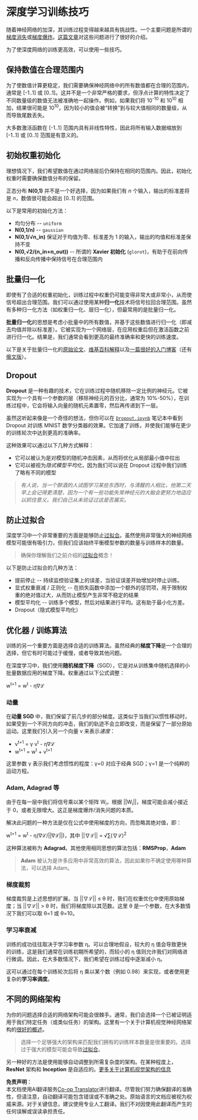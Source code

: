 <!--
CO_OP_TRANSLATOR_METADATA:
{
  "original_hash": "ae074cd940fc2f4dc24fc07b66ccbd99",
  "translation_date": "2025-08-24T20:35:26+00:00",
  "source_file": "lessons/4-ComputerVision/08-TransferLearning/TrainingTricks.md",
  "language_code": "zh"
}
-->
# 深度学习训练技巧

随着神经网络的加深，其训练过程变得越来越具有挑战性。一个主要问题是所谓的[梯度消失](https://en.wikipedia.org/wiki/Vanishing_gradient_problem)或[梯度爆炸](https://deepai.org/machine-learning-glossary-and-terms/exploding-gradient-problem#:~:text=Exploding%20gradients%20are%20a%20problem,updates%20are%20small%20and%20controlled)。[这篇文章](https://towardsdatascience.com/the-vanishing-exploding-gradient-problem-in-deep-neural-networks-191358470c11)对这些问题进行了很好的介绍。

为了使深度网络的训练更高效，可以使用一些技巧。

## 保持数值在合理范围内

为了使数值计算更稳定，我们需要确保神经网络中的所有数值都在合理的范围内，通常是 [-1..1] 或 [0..1]。这并不是一个非常严格的要求，但浮点计算的特性决定了不同数量级的数值无法被准确地一起操作。例如，如果我们将 10<sup>-10</sup> 和 10<sup>10</sup> 相加，结果很可能是 10<sup>10</sup>，因为较小的值会被“转换”到与较大值相同的数量级，从而导致尾数丢失。

大多数激活函数在 [-1..1] 范围内具有非线性特性，因此将所有输入数据缩放到 [-1..1] 或 [0..1] 范围是有意义的。

## 初始权重初始化

理想情况下，我们希望数值在通过网络层后仍保持在相同的范围内。因此，初始化权重时需要确保数值分布的保留。

正态分布 **N(0,1)** 并不是一个好选择，因为如果我们有 *n* 个输入，输出的标准差将是 *n*，数值很可能会超出 [0..1] 的范围。

以下是常用的初始化方法：

- 均匀分布 -- `uniform`
- **N(0,1/n)** -- `gaussian`
- **N(0,1/√n_in)** 保证对于均值为零、标准差为 1 的输入，输出的均值和标准差保持不变
- **N(0,√2/(n_in+n_out))** -- 所谓的 **Xavier 初始化** (`glorot`)，有助于在前向传播和反向传播中保持信号在合理范围内

## 批量归一化

即使有了合适的权重初始化，训练过程中权重仍可能变得非常大或非常小，从而使信号超出合理范围。我们可以通过使用某种**归一化**技术将信号拉回合理范围。虽然有多种归一化方法（如权重归一化、层归一化），但最常用的是批量归一化。

**批量归一化**的思想是考虑小批量中的所有数值，并基于这些数值进行归一化（即减去均值并除以标准差）。它被实现为一个网络层，在应用权重后但在激活函数之前进行归一化。结果是，我们通常会看到更高的最终准确率和更快的训练速度。

以下是关于批量归一化的[原始论文](https://arxiv.org/pdf/1502.03167.pdf)、[维基百科解释](https://en.wikipedia.org/wiki/Batch_normalization)以及[一篇很好的入门博客](https://towardsdatascience.com/batch-normalization-in-3-levels-of-understanding-14c2da90a338)（还有[俄文版](https://habrahabr.ru/post/309302/)）。

## Dropout

**Dropout** 是一种有趣的技术，它在训练过程中随机移除一定比例的神经元。它被实现为一个具有一个参数的层（移除神经元的百分比，通常为 10%-50%），在训练过程中，它会将输入向量的随机元素置零，然后再传递到下一层。

虽然这听起来像是一个奇怪的想法，但你可以在 [`Dropout.ipynb`](../../../../../lessons/4-ComputerVision/08-TransferLearning/Dropout.ipynb) 笔记本中看到 Dropout 对训练 MNIST 数字分类器的效果。它加速了训练，并使我们能够在更少的训练轮次中达到更高的准确率。

这种效果可以通过以下几种方式解释：

- 它可以被认为是对模型的随机冲击因素，从而将优化从局部最小值中拉出
- 它可以被视为*隐式模型平均化*，因为我们可以说在 Dropout 过程中我们训练了略有不同的模型

> *有人说，当一个醉酒的人试图学习某些东西时，与清醒的人相比，他第二天早上会记得更清楚，因为一个有一些功能失常神经元的大脑会更努力地适应以抓住意义。我们自己从未验证过这是否属实。*

## 防止过拟合

深度学习中一个非常重要的方面是能够防止[过拟合](../../3-NeuralNetworks/05-Frameworks/Overfitting.md)。虽然使用非常强大的神经网络模型可能很有吸引力，但我们应该始终平衡模型参数的数量与训练样本的数量。

> 确保你理解我们之前介绍的[过拟合](../../3-NeuralNetworks/05-Frameworks/Overfitting.md)概念！

以下是防止过拟合的几种方法：

- 提前停止 -- 持续监控验证集上的误差，当验证误差开始增加时停止训练。
- 显式权重衰减 / 正则化 -- 在损失函数中添加一个额外的惩罚项，用于限制权重的绝对值过大，从而防止模型产生非常不稳定的结果
- 模型平均化 -- 训练多个模型，然后对结果进行平均。这有助于最小化方差。
- Dropout（隐式模型平均化）

## 优化器 / 训练算法

训练的另一个重要方面是选择合适的训练算法。虽然经典的**梯度下降**是一个合理的选择，但它有时可能过于缓慢，或者导致其他问题。

在深度学习中，我们使用**随机梯度下降**（SGD），它是对从训练集中随机选择的小批量数据应用的梯度下降。权重通过以下公式调整：

w<sup>t+1</sup> = w<sup>t</sup> - η∇ℒ

### 动量

在**动量 SGD** 中，我们保留了前几步的部分梯度。这类似于当我们以惯性移动时，如果受到一个不同方向的冲击，我们的轨迹不会立即改变，而是保留了一部分原始运动。这里我们引入另一个向量 v 来表示*速度*：

- v<sup>t+1</sup> = γ v<sup>t</sup> - η∇ℒ
- w<sup>t+1</sup> = w<sup>t</sup> + v<sup>t+1</sup>

这里参数 γ 表示我们考虑惯性的程度：γ=0 对应于经典 SGD；γ=1 是一个纯粹的运动方程。

### Adam, Adagrad 等

由于在每一层中我们将信号乘以某个矩阵 W<sub>i</sub>，根据 ||W<sub>i</sub>||，梯度可能会减小接近于 0，或者无限增大。这正是梯度爆炸/消失问题的本质。

解决此问题的一种方法是仅在公式中使用梯度的方向，而忽略其绝对值，即：

w<sup>t+1</sup> = w<sup>t</sup> - η(∇ℒ/||∇ℒ||)，其中 ||∇ℒ|| = √∑(∇ℒ)<sup>2</sup>

这种算法被称为 **Adagrad**。其他使用相同思想的算法包括：**RMSProp**，**Adam**

> **Adam** 被认为是许多应用中非常高效的算法，因此如果你不确定使用哪种算法，可以选择 Adam。

### 梯度裁剪

梯度裁剪是上述思想的扩展。当 ||∇ℒ|| ≤ θ 时，我们在权重优化中使用原始梯度；当 ||∇ℒ|| > θ 时，我们将梯度除以其范数。这里 θ 是一个参数，在大多数情况下我们可以取 θ=1 或 θ=10。

### 学习率衰减

训练的成功往往取决于学习率参数 η。可以合理地假设，较大的 η 值会导致更快的训练，这是我们通常在训练初期所希望的，而较小的 η 值则允许我们对网络进行微调。因此，在大多数情况下，我们希望在训练过程中逐渐减小 η。

这可以通过在每个训练轮次后将 η 乘以某个数（例如 0.98）来实现，或者使用更复杂的**学习率调度**。

## 不同的网络架构

为你的问题选择合适的网络架构可能会很棘手。通常，我们会选择一个已被证明适用于我们特定任务（或类似任务）的架构。这里有一个关于计算机视觉神经网络架构的[很好的概述](https://www.topbots.com/a-brief-history-of-neural-network-architectures/)。

> 选择一个足够强大的架构来匹配我们拥有的训练样本数量是很重要的。选择过于强大的模型可能会导致[过拟合](../../3-NeuralNetworks/05-Frameworks/Overfitting.md)。

另一种好的方法是使用能够自动调整到所需复杂度的架构。在某种程度上，**ResNet** 架构和 **Inception** 是自适应的。[更多关于计算机视觉架构的信息](../07-ConvNets/CNN_Architectures.md)

**免责声明**：  
本文档使用AI翻译服务[Co-op Translator](https://github.com/Azure/co-op-translator)进行翻译。尽管我们努力确保翻译的准确性，但请注意，自动翻译可能包含错误或不准确之处。原始语言的文档应被视为权威来源。对于关键信息，建议使用专业人工翻译。我们不对因使用此翻译而产生的任何误解或误读承担责任。